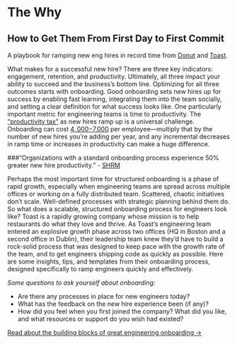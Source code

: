 #  The Why

##  How to Get Them From First Day to First Commit
A playbook for ramping new eng hires in record time from [Donut](http://www.donut.com) and [Toast](http://www.post.toasttab.com).

What makes for a successful new hire? There are three key indicators: engagement, retention, and productivity. Ultimately, all three impact your ability to succeed and the business’s bottom line. Optimizing for all three outcomes starts with onboarding. Good onboarding sets new hires up for success by enabling fast learning, integrating them into the team socially, and setting a clear definition for what success looks like.
One particularly important metric for engineering teams is time to productivity. The [“productivity tax”](https://www.cgsinc.com/blog/measure-onboarding-effectiveness-with-employee-time-to-productivity) as new hires ramp up is a universal challenge. Onboarding can cost [$4,000-$7,000](https://medium.com/@kristenmaeve/the-cost-of-not-onboarding-your-new-hire-5ba94d83c57c) per employee—multiply that by the number of new hires you’re adding per year, and any incremental decreases in ramp time or increases in productivity can make a huge difference.

###“Organizations with a standard onboarding process experience 50% greater new hire productivity.” - [SHRM](https://www.shrm.org/resourcesandtools/hr-topics/talent-acquisition/pages/dont-underestimate-the-importance-of-effective-onboarding.aspx)

Perhaps the most important time for structured onboarding is a phase of rapid growth, especially when engineering teams are spread across multiple offices or working on a fully distributed team. Scattered, chaotic initiatives don’t scale. Well-defined processes with strategic planning behind them do. So what does a scalable, structured onboarding process for engineers look like? Toast is a rapidly growing company whose mission is to help restaurants do what they love and thrive. As Toast’s engineering team entered an explosive growth phase across two offices (HQ in Boston and a second office in Dublin), their leadership team knew they’d have to build a rock-solid process that was designed to keep pace with the growth rate of the team, and to get engineers shipping code as quickly as possible. Here are some insights, tips, and templates from their onboarding process, designed specifically to ramp engineers quickly and effectively.

_Some questions to ask yourself about onboarding:_
* Are there any processes in place for new engineers today?
* What has the feedback on the new hire experience been (if any)?
* How did you feel when you first joined the company? What did you like, and what resources or support do you wish had existed?

[Read about the building blocks of great engineering onboarding →](www.donut.com)
